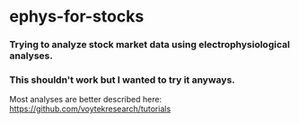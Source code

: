 # ephys-for-stocks

### Trying to analyze stock market data using electrophysiological analyses.

### This shouldn't work but I wanted to try it anyways.

Most analyses are better described here: https://github.com/voytekresearch/tutorials
